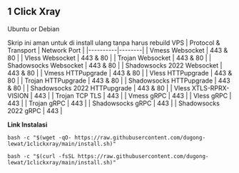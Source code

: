 ## 1 Click Xray
Ubuntu or Debian

Skrip ini aman untuk di install ulang tanpa harus rebuild VPS
| Protocol & Transport | Network Port |
|----------|--------|
| Vmess Websocket | 443 & 80 |
| Vless Websocket | 443 & 80 |
| Trojan Websocket | 443 & 80 |
| Shadowsocks Websocket | 443 & 80 |
| Shadowsocks 2022 Websocket | 443 & 80 |
| Vmess HTTPupgrade | 443 & 80 |
| Vless HTTPupgrade | 443 & 80 |
| Trojan HTTPupgrade | 443 & 80 |
| Shadowsocks HTTPupgrade | 443 & 80 |
| Shadowsocks 2022 HTTPupgrade | 443 & 80 |
| Vless XTLS-RPRX-VISION | 443 |
| Trojan TCP TLS | 443 |
| Vmess gRPC | 443 |
| Vless gRPC | 443 |
| Trojan gRPC | 443 |
| Shadowsocks gRPC | 443 |
| Shadowsocks 2022 gRPC | 443 |

**Link Instalasi**
```
bash -c "$(wget -qO- https://raw.githubusercontent.com/dugong-lewat/1clickxray/main/install.sh)"
```
```
bash -c "$(curl -fsSL https://raw.githubusercontent.com/dugong-lewat/1clickxray/main/install.sh)"
```
